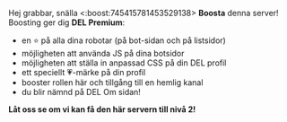 Hej grabbar, snälla <:boost:745415781453529138> **Boosta** denna server! Boosting ger dig **DEL Premium**:
- en ⭐ på alla dina robotar (på bot-sidan och på listsidor)
- möjligheten att använda JS på dina botsidor
- möjligheten att ställa in anpassad CSS på din DEL profil
- ett speciellt 💗-märke på din profil
- booster rollen här och tillgång till en hemlig kanal
- du blir nämnd på DEL Om sidan!

__Låt oss se om vi kan få den här servern till nivå 2!__